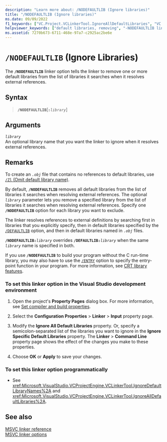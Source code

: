 ```yaml
---
description: "Learn more about: /NODEFAULTLIB (Ignore libraries)"
title: "/NODEFAULTLIB (Ignore libraries)"
ms.date: 09/09/2022
f1_keywords: ["VC.Project.VCLinkerTool.IgnoreAllDefaultLibraries", "VC.Project.VCLinkerTool.IgnoreDefaultLibraryNames", "VC.Project.VCLinkerTool.OVERWRITEAllDefaultLibraries", "VC.Project.VCLinkerTool.OVERWRITEDefaultLibraryNames", "/nodefaultlib"]
helpviewer_keywords: ["default libraries, removing", "-NODEFAULTLIB linker option", "libraries, ignore", "NODEFAULTLIB linker option", "/NODEFAULTLIB linker option", "ignore libraries linker option"]
ms.assetid: 7270b673-6711-468e-97a7-c2925ac2be6e
---
```

# `/NODEFAULTLIB` (Ignore Libraries)

The **`/NODEFAULTLIB`** linker option tells the linker to remove one or more default libraries from the list of libraries it searches when it resolves external references.

## Syntax

> **`/NODEFAULTLIB`**\[**`:`***`library`*]

## Arguments

*`library`*\
An optional library name that you want the linker to ignore when it resolves external references.

## Remarks

To create an *`.obj`* file that contains no references to default libraries, use [`/Zl` (Omit default library name)](zl-omit-default-library-name.md).

By default, **`/NODEFAULTLIB`** removes all default libraries from the list of libraries it searches when resolving external references. The optional *`library`* parameter lets you remove a specified library from the list of libraries it searches when resolving external references. Specify one **`/NODEFAULTLIB`** option for each library you want to exclude.

The linker resolves references to external definitions by searching first in libraries that you explicitly specify, then in default libraries specified by the [`/DEFAULTLIB`](defaultlib-specify-default-library.md) option, and then in default libraries named in *`.obj`* files.

**`/NODEFAULTLIB:`***`library`* overrides **`/DEFAULTLIB:`***`library`* when the same *`library`* name is specified in both.

If you use **`/NODEFAULTLIB`** to build your program without the C run-time library, you may also have to use the [`/ENTRY`](entry-entry-point-symbol.md) option to specify the entry-point function in your program. For more information, see [CRT library features](../../c-runtime-library/crt-library-features.md).

### To set this linker option in the Visual Studio development environment

1. Open the project's **Property Pages** dialog box. For more information, see [Set compiler and build properties](../working-with-project-properties.md).

1. Select the **Configuration Properties** > **Linker** > **Input** property page.

1. Modify the **Ignore All Default Libraries** property. Or, specify a semicolon-separated list of the libraries you want to ignore in the **Ignore Specific Default Libraries** property. The **Linker** > **Command Line** property page shows the effect of the changes you make to these properties.

1. Choose **OK** or **Apply** to save your changes.

### To set this linker option programmatically

- See <xref:Microsoft.VisualStudio.VCProjectEngine.VCLinkerTool.IgnoreDefaultLibraryNames%2A> and <xref:Microsoft.VisualStudio.VCProjectEngine.VCLinkerTool.IgnoreAllDefaultLibraries%2A>.

## See also

[MSVC linker reference](linking.md)\
[MSVC linker options](linker-options.md)
